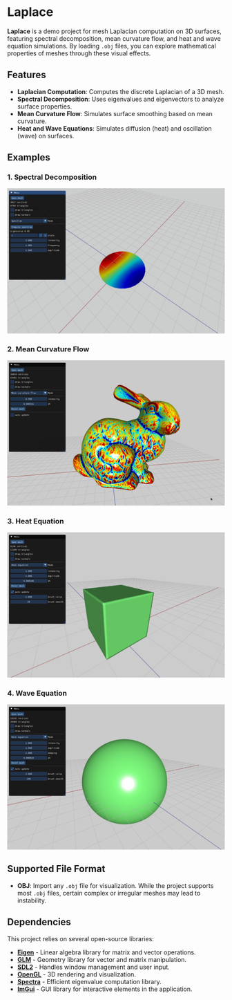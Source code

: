 # Laplace

**Laplace** is a demo project for mesh Laplacian computation on 3D surfaces, featuring spectral decomposition, mean curvature flow, and heat and wave equation simulations. By loading `.obj` files, you can explore mathematical properties of meshes through these visual effects.

## Features

- **Laplacian Computation**: Computes the discrete Laplacian of a 3D mesh.
- **Spectral Decomposition**: Uses eigenvalues and eigenvectors to analyze surface properties.
- **Mean Curvature Flow**: Simulates surface smoothing based on mean curvature.
- **Heat and Wave Equations**: Simulates diffusion (heat) and oscillation (wave) on surfaces.

## Examples

### 1. Spectral Decomposition
![Spectral Decomposition Demo](gifs/spec.gif)

### 2. Mean Curvature Flow
![Mean Curvature Flow Demo](gifs/mcf.gif)

### 3. Heat Equation
![Heat Equation Demo](gifs/he.gif)

### 4. Wave Equation
![Wave Equation Demo](gifs/we.gif)

## Supported File Format

- **OBJ**: Import any `.obj` file for visualization. While the project supports most `.obj` files, certain complex or irregular meshes may lead to instability.

## Dependencies

This project relies on several open-source libraries:

- **[Eigen](https://eigen.tuxfamily.org/)** - Linear algebra library for matrix and vector operations.
- **[GLM](https://github.com/g-truc/glm)** - Geometry library for vector and matrix manipulation.
- **[SDL2](https://www.libsdl.org/)** - Handles window management and user input.
- **[OpenGL](https://www.opengl.org/)** - 3D rendering and visualization.
- **[Spectra](https://github.com/yixuan/spectra)** - Efficient eigenvalue computation library.
- **[ImGui](https://github.com/ocornut/imgui)** - GUI library for interactive elements in the application.
